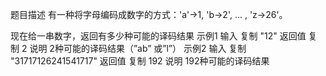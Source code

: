 题目描述
有一种将字母编码成数字的方式：'a'->1, 'b->2', ... , 'z->26'。

现在给一串数字，返回有多少种可能的译码结果
示例1
输入
复制
"12"
返回值
复制
2
说明
2种可能的译码结果（”ab” 或”l”）
示例2
输入
复制
"31717126241541717"
返回值
复制
192
说明
192种可能的译码结果